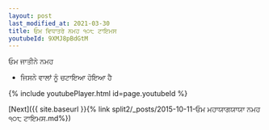 ```yaml
---
layout: post
last_modified_at: 2021-03-30
title: ਓਮ ਵਿਧਾਤਰੇ ਨਮਹ ੧੦੮ ਟਾਇਮਸ
youtubeId: 9XMJ8pBdGtM
---
```

 
 
 ਓਮ ਜਾਤੀਨੇ ਨਮਹ  
 
 -  ਜਿਸਨੇ ਵਾਲਾਂ ਨੂੰ ਚਟਾਇਆ ਹੋਇਆ ਹੈ 
 
  
 
  
 
 
 
 
 
 


{% include youtubePlayer.html id=page.youtubeId %}
 
[Next]({{ site.baseurl }}{% link  split2/_posts/2015-10-11-ਓਮ ਮਹਾਯਾਗਯਾਯਾ ਨਮਹ ੧੦੮ ਟਾਇਮਸ.md%})
 
